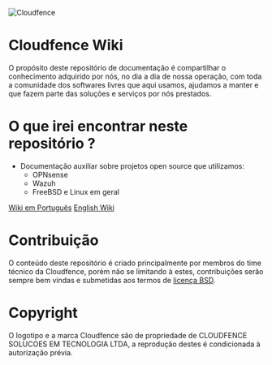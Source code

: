 ![Cloudfence](https://cloudfence.com.br/wp-content/uploads/2018/08/logo-1.png)

# **Cloudfence Wiki**

O propósito deste repositório de documentação é compartilhar o conhecimento adquirido por nós, no dia a dia de nossa operação, com toda a comunidade dos softwares livres que aqui usamos, ajudamos a manter e que fazem parte das soluções e serviços por nós prestados.

# O que irei encontrar neste repositório ?
* Documentação auxiliar sobre projetos open source que utilizamos:
  - OPNsense
  - Wazuh
  - FreeBSD e Linux em geral

[Wiki em Português](pt/index.md)
[English Wiki](en/index.md)


# Contribuição
O conteúdo deste repositório é criado principalmente por membros do time técnico da Cloudfence, porém não se limitando à estes, contribuições serão sempre bem vindas e submetidas aos termos de [licença BSD](https://github.com/cloudfence/cloudfence.github.io/blob/master/LICENSE). 

# Copyright
O logotipo e a marca Cloudfence são de propriedade de CLOUDFENCE SOLUCOES EM TECNOLOGIA LTDA, a reprodução destes é condicionada à autorização prévia.



